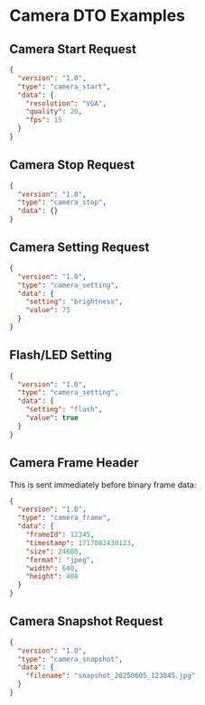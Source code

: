 # Camera DTO Examples

## Camera Start Request

```json
{
  "version": "1.0",
  "type": "camera_start",
  "data": {
    "resolution": "VGA",
    "quality": 20,
    "fps": 15
  }
}
```

## Camera Stop Request

```json
{
  "version": "1.0",
  "type": "camera_stop",
  "data": {}
}
```

## Camera Setting Request

```json
{
  "version": "1.0",
  "type": "camera_setting",
  "data": {
    "setting": "brightness",
    "value": 75
  }
}
```

## Flash/LED Setting

```json
{
  "version": "1.0",
  "type": "camera_setting",
  "data": {
    "setting": "flash",
    "value": true
  }
}
```

## Camera Frame Header

This is sent immediately before binary frame data:

```json
{
  "version": "1.0",
  "type": "camera_frame",
  "data": {
    "frameId": 12345,
    "timestamp": 1717082430123,
    "size": 24680,
    "format": "jpeg",
    "width": 640,
    "height": 480
  }
}
```

## Camera Snapshot Request

```json
{
  "version": "1.0",
  "type": "camera_snapshot",
  "data": {
    "filename": "snapshot_20250605_123045.jpg"
  }
}
```
